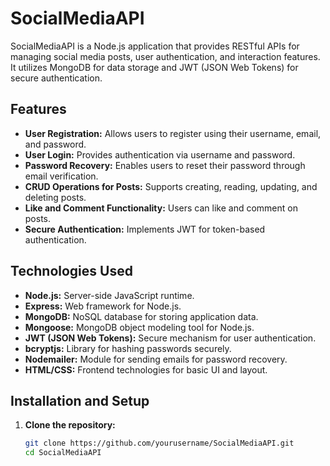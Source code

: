 # SocialMediaAPI

SocialMediaAPI is a Node.js application that provides RESTful APIs for managing social media posts, user authentication, and interaction features. It utilizes MongoDB for data storage and JWT (JSON Web Tokens) for secure authentication.

## Features

- **User Registration:** Allows users to register using their username, email, and password.
- **User Login:** Provides authentication via username and password.
- **Password Recovery:** Enables users to reset their password through email verification.
- **CRUD Operations for Posts:** Supports creating, reading, updating, and deleting posts.
- **Like and Comment Functionality:** Users can like and comment on posts.
- **Secure Authentication:** Implements JWT for token-based authentication.

## Technologies Used

- **Node.js:** Server-side JavaScript runtime.
- **Express:** Web framework for Node.js.
- **MongoDB:** NoSQL database for storing application data.
- **Mongoose:** MongoDB object modeling tool for Node.js.
- **JWT (JSON Web Tokens):** Secure mechanism for user authentication.
- **bcryptjs:** Library for hashing passwords securely.
- **Nodemailer:** Module for sending emails for password recovery.
- **HTML/CSS:** Frontend technologies for basic UI and layout.

## Installation and Setup

1. **Clone the repository:**

   ```bash
   git clone https://github.com/yourusername/SocialMediaAPI.git
   cd SocialMediaAPI
